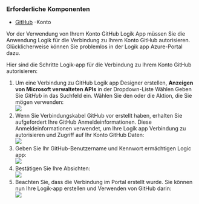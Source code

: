 ### <a name="prerequisites"></a>Erforderliche Komponenten
- [GitHub](http://GitHub.com) -Konto 

Vor der Verwendung von Ihrem Konto GitHub Logik App müssen Sie die Anwendung Logik für die Verbindung zu Ihrem Konto GitHub autorisieren. Glücklicherweise können Sie problemlos in der Logik app Azure-Portal dazu. 

Hier sind die Schritte Logik-app für die Verbindung zu Ihrem Konto GitHub autorisieren:

1. Um eine Verbindung zu GitHub Logik app Designer erstellen, **Anzeigen von Microsoft verwalteten APIs** in der Dropdown-Liste Wählen Geben Sie *GitHub* in das Suchfeld ein. Wählen Sie den oder die Aktion, die Sie mögen verwenden:  
  ![](./media/connectors-create-api-github/github-1.png)
2. Wenn Sie Verbindungskabel GitHub vor erstellt haben, erhalten Sie aufgefordert Ihre GitHub Anmeldeinformationen. Diese Anmeldeinformationen verwendet, um Ihre Logik app Verbindung zu autorisieren und Zugriff auf Ihr Konto GitHub Daten:  
  ![](./media/connectors-create-api-github/github-2.png)
3. Geben Sie Ihr GitHub-Benutzername und Kennwort ermächtigen Logic app:  
  ![](./media/connectors-create-api-github/github-3.png)   
4. Bestätigen Sie Ihre Absichten:  
  ![](./media/connectors-create-api-github/github-4.png)   
5. Beachten Sie, dass die Verbindung im Portal erstellt wurde. Sie können nun Ihre Logik-app erstellen und Verwenden von GitHub darin:   
  ![](./media/connectors-create-api-github/github-5.png)   
